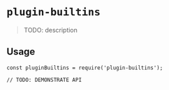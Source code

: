 # `plugin-builtins`

> TODO: description

## Usage

```
const pluginBuiltins = require('plugin-builtins');

// TODO: DEMONSTRATE API
```
